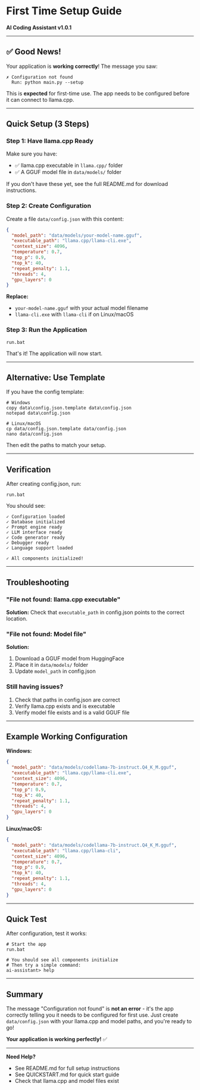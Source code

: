 # First Time Setup Guide

**AI Coding Assistant v1.0.1**

---

## ✅ Good News!

Your application is **working correctly**! The message you saw:

```
✗ Configuration not found
  Run: python main.py --setup
```

This is **expected** for first-time use. The app needs to be configured before it can connect to llama.cpp.

---

## Quick Setup (3 Steps)

### Step 1: Have llama.cpp Ready

Make sure you have:
- ✅ llama.cpp executable in `llama.cpp/` folder
- ✅ A GGUF model file in `data/models/` folder

If you don't have these yet, see the full README.md for download instructions.

### Step 2: Create Configuration

Create a file `data/config.json` with this content:

```json
{
  "model_path": "data/models/your-model-name.gguf",
  "executable_path": "llama.cpp/llama-cli.exe",
  "context_size": 4096,
  "temperature": 0.7,
  "top_p": 0.9,
  "top_k": 40,
  "repeat_penalty": 1.1,
  "threads": 4,
  "gpu_layers": 0
}
```

**Replace:**
- `your-model-name.gguf` with your actual model filename
- `llama-cli.exe` with `llama-cli` if on Linux/macOS

### Step 3: Run the Application

```batch
run.bat
```

That's it! The application will now start.

---

## Alternative: Use Template

If you have the config template:

```batch
# Windows
copy data\config.json.template data\config.json
notepad data\config.json

# Linux/macOS
cp data/config.json.template data/config.json
nano data/config.json
```

Then edit the paths to match your setup.

---

## Verification

After creating config.json, run:

```batch
run.bat
```

You should see:
```
✓ Configuration loaded
✓ Database initialized
✓ Prompt engine ready
✓ LLM interface ready
✓ Code generator ready
✓ Debugger ready
✓ Language support loaded

✓ All components initialized!
```

---

## Troubleshooting

### "File not found: llama.cpp executable"

**Solution:** Check that `executable_path` in config.json points to the correct location.

### "File not found: Model file"

**Solution:** 
1. Download a GGUF model from HuggingFace
2. Place it in `data/models/` folder
3. Update `model_path` in config.json

### Still having issues?

1. Check that paths in config.json are correct
2. Verify llama.cpp exists and is executable
3. Verify model file exists and is a valid GGUF file

---

## Example Working Configuration

**Windows:**
```json
{
  "model_path": "data/models/codellama-7b-instruct.Q4_K_M.gguf",
  "executable_path": "llama.cpp/llama-cli.exe",
  "context_size": 4096,
  "temperature": 0.7,
  "top_p": 0.9,
  "top_k": 40,
  "repeat_penalty": 1.1,
  "threads": 4,
  "gpu_layers": 0
}
```

**Linux/macOS:**
```json
{
  "model_path": "data/models/codellama-7b-instruct.Q4_K_M.gguf",
  "executable_path": "llama.cpp/llama-cli",
  "context_size": 4096,
  "temperature": 0.7,
  "top_p": 0.9,
  "top_k": 40,
  "repeat_penalty": 1.1,
  "threads": 4,
  "gpu_layers": 0
}
```

---

## Quick Test

After configuration, test it works:

```batch
# Start the app
run.bat

# You should see all components initialize
# Then try a simple command:
ai-assistant> help
```

---

## Summary

The message "Configuration not found" is **not an error** - it's the app correctly telling you it needs to be configured for first use. Just create `data/config.json` with your llama.cpp and model paths, and you're ready to go!

**Your application is working perfectly!** ✅

---

**Need Help?**
- See README.md for full setup instructions
- See QUICKSTART.md for quick start guide
- Check that llama.cpp and model files exist
